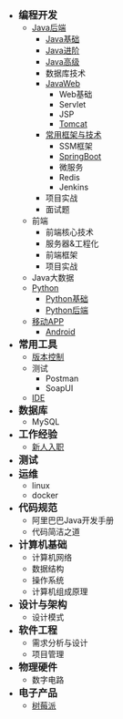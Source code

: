 - <font style="font-weight:bold;font-size:17px;">编程开发</font>
  - [Java后端](编程开发/Java后端/)
    * [Java基础](编程开发/Java后端/000-Java基础/)
    * [Java进阶](编程开发/Java后端/001-Java进阶/)
    * [Java高级](编程开发/Java后端/002-Java高级/)
    * 数据库技术
    * [JavaWeb](编程开发/Java后端/JavaWeb/)
      * Web基础
      * Servlet
      * JSP
      * [Tomcat](编程开发/Java后端/JavaWeb/Tomcat/)
    * [常用框架与技术](编程开发/Java后端/常用框架与技术/)
      * SSM框架
      * [SpringBoot]((编程开发/Java后端/常用框架与技术/SpringBoot/))
      * 微服务
      * Redis
      * Jenkins
    * 项目实战
    * 面试题
  - 前端
    - 前端核心技术
    - 服务器&工程化
    - 前端框架
    - 项目实战
  - Java大数据
  - [Python](编程开发/Python/)
    * [Python基础](编程开发/Python/Python基础/)
    * [Python后端](编程开发/Python/Python后端/)
  - [移动APP](编程开发/移动APP/)
    * [Android](编程开发/移动APP/Android/)
- <font style="font-weight:bold;font-size:17px;">常用工具</font>
  - [版本控制](常用工具/版本控制/)
  - 测试
    - Postman
    - SoapUI
  - [IDE](常用工具/IDE/)
- <font style="font-weight:bold;font-size:17px;">数据库</font>
  - MySQL
- <font style="font-weight:bold;font-size:17px;">工作经验</font>
  - [新人入职](工作经验/新人入职)
- <font style="font-weight:bold;font-size:17px;">测试</font>
- <font style="font-weight:bold;font-size:17px;">运维</font>
  - linux
  - docker
- <font style="font-weight:bold;font-size:17px;">代码规范</font>
  - 阿里巴巴Java开发手册
  - 代码简洁之道
- <font style="font-weight:bold;font-size:17px;">计算机基础</font>
  - 计算机网络
  - 数据结构
  - 操作系统
  - 计算机组成原理
- <font style="font-weight:bold;font-size:17px;">设计与架构</font>
  - 设计模式
- <font style="font-weight:bold;font-size:17px;">软件工程</font>
  - 需求分析与设计
  - 项目管理
- <font style="font-weight:bold;font-size:17px;">物理硬件</font>
  - 数字电路
- <font style="font-weight:bold;font-size:17px;">电子产品</font>
  - [树莓派](电子产品/树莓派/)

